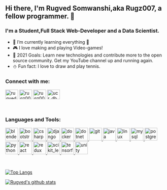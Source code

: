 ## Hi there, I'm Rugved Somwanshi,aka Rugz007, a fellow programmer. 👋
### I'm a Student,Full Stack Web-Developer and a Data Scientist.

- 🌱 I’m currently learning everything 🤣
- :video_game: I love making and playing Video-games! 
- 🥅 2021 Goals: Learn new technologies and contribute more to the open source community. Get my YouTube channel up and running again.
- :snowman: Fun fact: I love to draw and play tennis.

### Connect with me:
<p align="left">
<a href="https://linkedin.com/in/rugved-somwanshi-29078417b" target="blank"><img align="center" src="https://cdn.jsdelivr.net/npm/simple-icons@3.0.1/icons/linkedin.svg" alt="rugved-somwanshi-29078417b" height="30" width="40" /></a>
<a href="https://kaggle.com/rugz007" target="blank"><img align="center" src="https://cdn.jsdelivr.net/npm/simple-icons@3.0.1/icons/kaggle.svg" alt="rugz007" height="30" width="40" /></a>
<a href="https://instagram.com/rugz007" target="blank"><img align="center" src="https://cdn.jsdelivr.net/npm/simple-icons@3.0.1/icons/instagram.svg" alt="rugz007" height="30" width="40" /></a>
<a href="https://www.youtube.com/channel/UCr_Db0azwmODLSEfHdXQvvA" target="blank"><img align="center" src="https://cdn.jsdelivr.net/npm/simple-icons@3.0.1/icons/youtube.svg" alt="ucr_db0azwmodlsefhdxqvva" height="30" width="40" /></a>
</p>
<br />

### Languages and Tools:


<p align="left"> <a href="https://www.blender.org/" target="_blank"> <img src="https://download.blender.org/branding/community/blender_community_badge_white.svg" alt="blender" width="40" height="40"/> </a> <a href="https://getbootstrap.com" target="_blank"> <img src="https://devicons.github.io/devicon/devicon.git/icons/bootstrap/bootstrap-plain.svg" alt="bootstrap" width="40" height="40"/> </a> <a href="https://www.w3schools.com/cs/" target="_blank"> <img src="https://devicons.github.io/devicon/devicon.git/icons/csharp/csharp-original.svg" alt="csharp" width="40" height="40"/> </a> <a href="https://www.djangoproject.com/" target="_blank"> <img src="https://devicons.github.io/devicon/devicon.git/icons/django/django-original.svg" alt="django" width="40" height="40"/> </a> <a href="https://www.docker.com/" target="_blank"> <img src="https://devicons.github.io/devicon/devicon.git/icons/docker/docker-original-wordmark.svg" alt="docker" width="40" height="40"/> </a> <a href="https://dotnet.microsoft.com/" target="_blank"> <img src="https://devicons.github.io/devicon/devicon.git/icons/dot-net/dot-net-original-wordmark.svg" alt="dotnet" width="40" height="40"/> </a> <a href="https://git-scm.com/" target="_blank"> <img src="https://www.vectorlogo.zone/logos/git-scm/git-scm-icon.svg" alt="git" width="40" height="40"/> </a> <a href="https://www.java.com" target="_blank"> <img src="https://devicons.github.io/devicon/devicon.git/icons/java/java-original-wordmark.svg" alt="java" width="40" height="40"/> </a> <a href="https://www.linux.org/" target="_blank"> <img src="https://devicons.github.io/devicon/devicon.git/icons/linux/linux-original.svg" alt="linux" width="40" height="40"/> </a> <a href="https://www.mysql.com/" target="_blank"> <img src="https://devicons.github.io/devicon/devicon.git/icons/mysql/mysql-original-wordmark.svg" alt="mysql" width="40" height="40"/> </a> <a href="https://www.postgresql.org" target="_blank"> <img src="https://devicons.github.io/devicon/devicon.git/icons/postgresql/postgresql-original-wordmark.svg" alt="postgresql" width="40" height="40"/> </a> <a href="https://www.python.org" target="_blank"> <img src="https://devicons.github.io/devicon/devicon.git/icons/python/python-original.svg" alt="python" width="40" height="40"/> </a> <a href="https://reactjs.org/" target="_blank"> <img src="https://devicons.github.io/devicon/devicon.git/icons/react/react-original-wordmark.svg" alt="react" width="40" height="40"/> </a> <a href="https://redux.js.org" target="_blank"> <img src="https://devicons.github.io/devicon/devicon.git/icons/redux/redux-original.svg" alt="redux" width="40" height="40"/> </a> <a href="https://scikit-learn.org/" target="_blank"> <img src="https://upload.wikimedia.org/wikipedia/commons/0/05/Scikit_learn_logo_small.svg" alt="scikit_learn" width="40" height="40"/> </a> <a href="https://www.tensorflow.org" target="_blank"> <img src="https://www.vectorlogo.zone/logos/tensorflow/tensorflow-icon.svg" alt="tensorflow" width="40" height="40"/> </a> <a href="https://unity.com/" target="_blank"> <img src="https://www.vectorlogo.zone/logos/unity3d/unity3d-icon.svg" alt="unity" width="40" height="40"/> </a> </p>
<br />

[![Top Langs](https://github-readme-stats.rugz007.vercel.app/api/top-langs/?username=rugz007&layout=compact)](https://github.com/anuraghazra/github-readme-stats)

[![Rugved's github stats](https://github-readme-stats.rugz007.vercel.app/api?username=rugz007)](https://github.com/anuraghazra/github-readme-stats)


